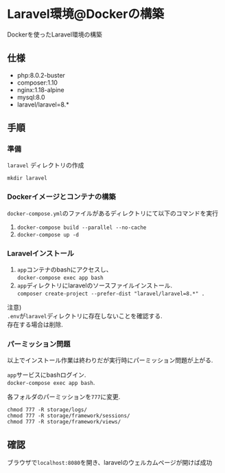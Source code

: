 # Laravel環境@Dockerの構築

Dockerを使ったLaravel環境の構築

## 仕様

- php:8.0.2-buster
- composer:1.10
- nginx:1.18-alpine
- mysql:8.0
- laravel/laravel=8.*

## 手順

### 準備

`laravel` ディレクトリの作成

`mkdir laravel`

### Dockerイメージとコンテナの構築

`docker-compose.yml`のファイルがあるディレクトリにて以下のコマンドを実行

1. `docker-compose build --parallel --no-cache`
2. `docker-compose up -d`

### Laravelインストール

1. `app`コンテナのbashにアクセスし、  
  `docker-compose exec app bash`
2. `app`ディレクトリにlaravelのソースファイルインストール.  
  `composer create-project --prefer-dist "laravel/laravel=8.*" .`

注意)  
`.env`が`laravel`ディレクトリに存在しないことを確認する.  
存在する場合は削除.  

### パーミッション問題

以上でインストール作業は終わりだが実行時にパーミッション問題が上がる.  

`app`サービスにbashログイン.  
`docker-compose exec app bash`.  
  
各フォルダのパーミッションを`777`に変更.  

```
chmod 777 -R storage/logs/
chmod 777 -R storage/framework/sessions/
chmod 777 -R storage/framework/views/
```

## 確認

ブラウザで`localhost:8080`を開き、laravelのウェルカムページが開けば成功
